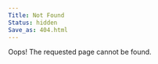 ```yaml
---
Title: Not Found
Status: hidden
Save_as: 404.html
---
```


Oops! The requested page cannot be found.
